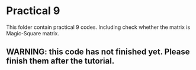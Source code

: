 # Practical 9

This folder contain practical 9 codes. Including check whether the matrix is Magic-Square matrix.

## WARNING: this code has not finished yet. Please finish them after the tutorial.

